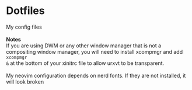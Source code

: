 # Dotfiles
My config files
<br>
<br>
**Notes**
<br>
If you are using DWM or any other window manager that is not a compositing window manager, you will need to install xcompmgr and add <code> xcompmgr &</code> at the bottom of your xinitrc file to allow urxvt to be transparent.
<br>
<br>
My neovim configuration depends on nerd fonts. If they are not installed, it will look broken
